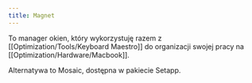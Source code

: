 ```yaml
---
title: Magnet
---
```


To manager okien, który wykorzystuję razem z [[Optimization/Tools/Keyboard Maestro]] do organizacji swojej pracy na [[Optimization/Hardware/Macbook]]. 

Alternatywa to Mosaic, dostępna w pakiecie Setapp.